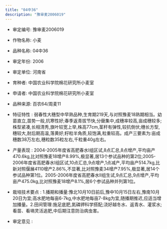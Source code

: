 ```yaml
---
title: "04中36"
description: "豫审麦2006019"
---
```

* 审定编号:  豫审麦2006019

*  作物名称:  小麦

*  品种名称:  04中36

*  审定年份:  2006

*  审定单位:  河南省

* 育种者:  中国农业科学院棉花研究所小麦室

*  申请者:  中国农业科学院棉花研究所小麦室

*  品种来源:  百农64/周麦11

*  特征特性 : 
弱春性大穗型中早熟品种,生育期219天,与对照豫麦18熟期相当。幼苗直立,苗势一般,抗寒性好;春季返青拔节快,分蘖集中,成穗率较高,亩成穗较多;株型紧凑,长相清秀,旗叶较宽上举,株高77cm,茎秆有弹性,较抗倒伏;穗长方型,穗较大,耐后期高温,落黄好;籽粒半角质,较饱满,粒重较高。成产三要素为:亩成穗数38万左右,穗粒数35粒左右,千粒重40g左右。
 
*  产量表现 : 
2004-2005年度省高肥春水Ⅰ组区试,8点汇总,8点增产,平均亩产470.6kg,比对照豫麦18增产8.99%,极显著,居13个参试品种的第2位;2005-2006年度省高肥春水Ⅰ组区试,10点汇总,9点增产,1点减产,平均亩产514.7kg,比新对照偃展4110增产2.86%,不显著,比对照豫麦34增产7.95%,极显著,居14个参试品种第1位。2005-2006年度省高肥春水Ⅱ组生试,9点汇总,9点增产,平均亩产475.0kg,比对照豫麦18增产8.1%,居6个参试品种并列第1位。

*  栽培技术要点 : 
1.播期和播量:豫北10月10日前后,豫中10月15日左右,豫南10月20日为宜;高水肥地每亩6-7kg,中水肥地每亩7-8kg为宜,随播期推迟,应适当增加播量。2.田间管理:施足底肥,氮磷钾科学搭配;浇好越冬水、返青水、灌浆水;看苗、看墒灵活追肥,中后期注意防治病虫害。

*  审定意见 : 

